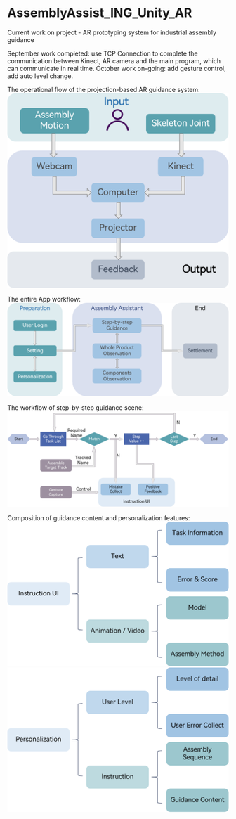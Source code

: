 # AssemblyAssist_ING_Unity_AR
Current work on project - AR prototyping system for industrial assembly guidance

September work completed: use TCP Connection to complete the communication between Kinect, AR camera and the main program, which can communicate in real time.
October work on-going: add gesture control, add auto level change.

The operational flow of the projection-based AR guidance system:
![Image](https://github.com/violet0330/AssemblyAssist_ING_Unity_AR/blob/master/Img/systemFramework.png)

The entire App workflow:
![Image](https://github.com/violet0330/AssemblyAssist_ING_Unity_AR/blob/master/Img/appFramework.png)

The workflow of step-by-step guidance scene:
![Image](https://github.com/violet0330/AssemblyAssist_ING_Unity_AR/blob/master/Img/assemblyWorkflow.png)

Composition of guidance content and personalization features:
![Image](https://github.com/violet0330/AssemblyAssist_ING_Unity_AR/blob/master/Img/guidance.png)
![Image](https://github.com/violet0330/AssemblyAssist_ING_Unity_AR/blob/master/Img/personalization.png)
